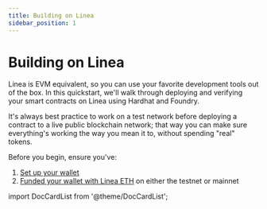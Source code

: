 ```yaml
---
title: Building on Linea
sidebar_position: 1
---
```


# Building on Linea

Linea is EVM equivalent, so you can use your favorite development tools out of the box. In this quickstart, we'll walk through deploying and verifying your smart contracts on Linea using Hardhat and Foundry.

It's always best practice to work on a test network before deploying a contract to a live public blockchain network; that way you can make sure everything's working the way you mean it to, without spending "real" tokens.

Before you begin, ensure you've:

1. [Set up your wallet](../../use-mainnet/set-up-your-wallet.mdx)
2. [Funded your wallet with Linea ETH](../../use-mainnet/fund.md) on either the testnet or mainnet

import DocCardList from '@theme/DocCardList';

<DocCardList />